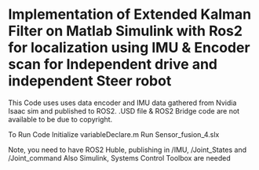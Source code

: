 # Implementation of Extended Kalman Filter on Matlab Simulink with Ros2 for localization using IMU & Encoder scan for Independent drive and independent Steer robot

This Code uses uses data encoder and IMU data gathered from Nvidia Isaac sim and published to ROS2. .USD file & ROS2 Bridge code are not available to be due to copyright.

To Run Code
Initialize variableDeclare.m
Run Sensor_fusion_4.slx

Note, you need to have ROS2 Huble, publishing in /IMU, /Joint_States and /Joint_command
Also Simulink,  Systems Control Toolbox are needed

 
